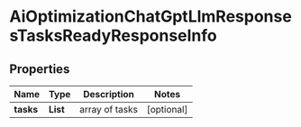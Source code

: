 # AiOptimizationChatGptLlmResponsesTasksReadyResponseInfo


## Properties

| Name | Type | Description | Notes |
|------------ | ------------- | ------------- | -------------|
**tasks** | **List<AiOptimizationChatGptLlmResponsesTasksReadyTaskInfo>** | array of tasks |[optional]|